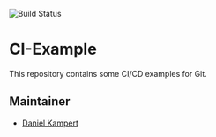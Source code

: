 ![Build Status](https://gitlab.com/pages/ci-example/badges/master/build.svg)

# CI-Example

This repository contains some CI/CD examples for Git.

## Maintainer

- [Daniel Kampert](DanielKampert@kampis-elektroecke.de)